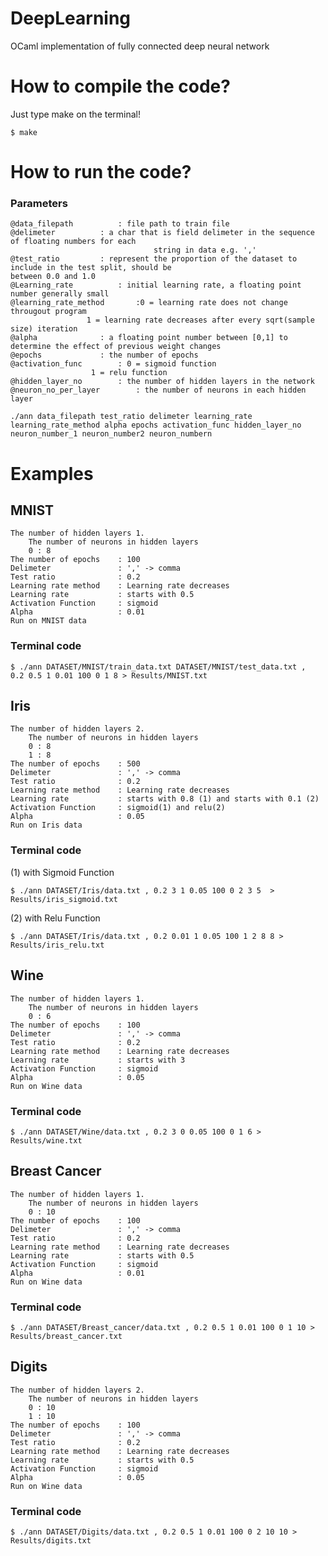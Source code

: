 # DeepLearning
OCaml implementation of fully connected deep neural network

# How to compile the code?
Just type make on the terminal!
```
$ make
```

# How to run the code?

### Parameters
```
@data_filepath			: file path to train file
@delimeter 			: a char that is field delimeter in the sequence of floating numbers for each 
								string in data e.g. ','
@test_ratio			: represent the proportion of the dataset to include in the test split, should be 								between 0.0 and 1.0  
@Learning_rate 			: initial learning rate, a floating point number generally small
@learning_rate_method		:0 = learning rate does not change througout program
				 1 = learning rate decreases after every sqrt(sample size) iteration
@alpha				: a floating point number between [0,1] to determine the effect of previous weight changes
@epochs				: the number of epochs	
@activation_func		: 0 = sigmoid function
				  1 = relu function					
@hidden_layer_no 		: the number of hidden layers in the network
@neuron_no_per_layer		: the number of neurons in each hidden layer
```

```
./ann data_filepath test_ratio delimeter learning_rate learning_rate_method alpha epochs activation_func hidden_layer_no neuron_number_1 neuron_number2 neuron_numbern  
```

# Examples
## MNIST
	The number of hidden layers 1.
		The number of neurons in hidden layers 
		0 : 8
	The number of epochs	: 100
	Delimeter 				: ',' -> comma
	Test ratio 				: 0.2
	Learning rate method 	: Learning rate decreases
	Learning rate 			: starts with 0.5
	Activation Function 	: sigmoid
	Alpha 					: 0.01
	Run on MNIST data

### Terminal code
```
$ ./ann DATASET/MNIST/train_data.txt DATASET/MNIST/test_data.txt ,  0.2 0.5 1 0.01 100 0 1 8 > Results/MNIST.txt	
```

## Iris
	The number of hidden layers 2.
		The number of neurons in hidden layers 
		0 : 8
		1 : 8
	The number of epochs	: 500
	Delimeter 				: ',' -> comma
	Test ratio 				: 0.2
	Learning rate method 	: Learning rate decreases
	Learning rate 			: starts with 0.8 (1) and starts with 0.1 (2) 
	Activation Function 	: sigmoid(1) and relu(2)
	Alpha 					: 0.05
	Run on Iris data

### Terminal code
(1) with Sigmoid Function
```
$ ./ann DATASET/Iris/data.txt , 0.2 3 1 0.05 100 0 2 3 5  > Results/iris_sigmoid.txt	
```
(2) with Relu Function 
```
$ ./ann DATASET/Iris/data.txt , 0.2 0.01 1 0.05 100 1 2 8 8 > Results/iris_relu.txt
```

## Wine
	The number of hidden layers 1.
		The number of neurons in hidden layers 
		0 : 6
	The number of epochs	: 100
	Delimeter 				: ',' -> comma
	Test ratio 				: 0.2
	Learning rate method 	: Learning rate decreases
	Learning rate 			: starts with 3 
	Activation Function 	: sigmoid
	Alpha 					: 0.05
	Run on Wine data

### Terminal code
```
$ ./ann DATASET/Wine/data.txt , 0.2 3 0 0.05 100 0 1 6 > Results/wine.txt
```

## Breast Cancer
	The number of hidden layers 1.
		The number of neurons in hidden layers 
		0 : 10
	The number of epochs	: 100
	Delimeter 				: ',' -> comma
	Test ratio 				: 0.2
	Learning rate method 	: Learning rate decreases
	Learning rate 			: starts with 0.5 
	Activation Function 	: sigmoid
	Alpha 					: 0.01
	Run on Wine data

### Terminal code
```
$ ./ann DATASET/Breast_cancer/data.txt , 0.2 0.5 1 0.01 100 0 1 10 > Results/breast_cancer.txt
```

## Digits
	The number of hidden layers 2.
		The number of neurons in hidden layers 
		0 : 10
		1 : 10
	The number of epochs	: 100
	Delimeter 				: ',' -> comma
	Test ratio 				: 0.2
	Learning rate method 	: Learning rate decreases
	Learning rate 			: starts with 0.5 
	Activation Function 	: sigmoid
	Alpha 					: 0.05
	Run on Wine data

### Terminal code
```
$ ./ann DATASET/Digits/data.txt , 0.2 0.5 1 0.01 100 0 2 10 10 > Results/digits.txt
```

